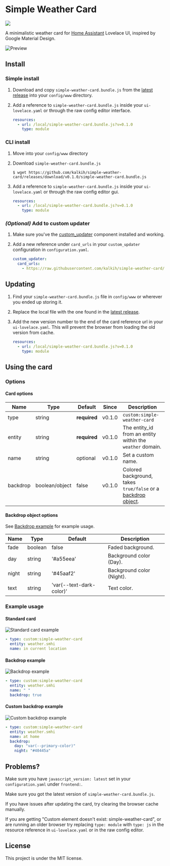 # Simple Weather Card

[![](https://img.shields.io/github/release/kalkih/simple-weather-card.svg?style=flat-square)](https://github.com/kalkih/simple-weather-card/releases/latest)

A minimalistic weather card for [Home Assistant](https://github.com/home-assistant/home-assistant) Lovelace UI, inspired by Google Material Design.


![Preview](https://user-images.githubusercontent.com/457678/53588519-61dfdf80-3b8d-11e9-9f0d-f5995ba794ce.png)

## Install

### Simple install

1. Download and copy `simple-weather-card.bundle.js` from the [latest release](https://github.com/kalkih/simple-weather-card/releases/latest) into your `config/www` directory.

2. Add a reference to `simple-weather-card.bundle.js` inside your `ui-lovelace.yaml` or through the raw config editor interface.

    ```yaml
    resources:
      - url: /local/simple-weather-card.bundle.js?v=0.1.0
        type: module
    ```

### CLI install

1. Move into your `config/www` directory

2. Download `simple-weather-card.bundle.js`

    ```console
    $ wget https://github.com/kalkih/simple-weather-card/releases/download/v0.1.0/simple-weather-card.bundle.js
    ```

3. Add a reference to `simple-weather-card.bundle.js` inside your `ui-lovelace.yaml` or through the raw config editor gui.

    ```yaml
    resources:
      - url: /local/simple-weather-card.bundle.js?v=0.1.0
        type: module
    ```

### *(Optional)* Add to custom updater

1. Make sure you've the [custom_updater](https://github.com/custom-components/custom_updater) component installed and working.

2. Add a new reference under `card_urls` in your `custom_updater` configuration in `configuration.yaml`.

    ```yaml
    custom_updater:
      card_urls:
        - https://raw.githubusercontent.com/kalkih/simple-weather-card/master/tracker.json
    ```

## Updating
1. Find your `simple-weather-card.bundle.js` file in `config/www` or wherever you ended up storing it.

2. Replace the local file with the one found in the [latest release](https://github.com/kalkih/simple-weather-card/releases/latest).

3. Add the new version number to the end of the card reference url in your `ui-lovelace.yaml`. This will prevent the browser from loading the old version from cache.

    ```yaml
    resources:
      - url: /local/simple-weather-card.bundle.js?v=0.1.0
        type: module
    ```

## Using the card

### Options

#### Card options
| Name | Type | Default | Since | Description |
|------|------|---------|-------|-------------|
| type | string | **required** | v0.1.0 | `custom:simple-weather-card`
| entity | string | **required** | v0.1.0 | The entity_id from an entity within the `weather` domain.
| name | string | optional | v0.1.0 | Set a custom name.
| backdrop | boolean/object | false | v0.1.0 | Colored background, takes `true/false` or a [backdrop object](#backdrop-object-options).


#### Backdrop object options
See [Backdrop example](#backdrop-example) for example usage.

| Name | Type | Default | Description |
|------|------|---------|-------------|
| fade | boolean | false | Faded background.
| day | string | '#a55eea' | Background color (Day).
| night | string | '#45aaf2' | Background color (Night).
| text | string | 'var(--text-dark-color)' | Text color.

### Example usage

#### Standard card
![Standard card example](https://user-images.githubusercontent.com/457678/53588909-517c3480-3b8e-11e9-9d63-d49fa61507e3.png)

```yaml
- type: custom:simple-weather-card
  entity: weather.smhi
  name: in current location
```

#### Backdrop example
![Backdrop example](https://user-images.githubusercontent.com/457678/53589125-d404f400-3b8e-11e9-8b54-977971fe83ea.png)

```yaml
- type: custom:simple-weather-card
  entity: weather.smhi
  name: " "
  backdrop: true
```

#### Custom backdrop example
![Custom backdrop example](https://user-images.githubusercontent.com/457678/53589746-7e314b80-3b90-11e9-9ee9-f90bd8c43690.png)

```yaml
- type: custom:simple-weather-card
  entity: weather.smhi
  name: at home
  backdrop:
    day: "var(--primary-color)"
    night: "#40445a"
```


## Problems?
Make sure you have `javascript_version: latest` set in your `configuration.yaml` under `frontend:`.

Make sure you got the latest version of `simple-weather-card.bundle.js`.

If you have issues after updating the card, try clearing the browser cache manually.

If you are getting "Custom element doesn't exist: simple-weather-card", or are running an older browser try replacing `type: module` with `type: js` in the resource reference in `ui-lovelace.yaml` or in the raw config editor.

## License
This project is under the MIT license.
